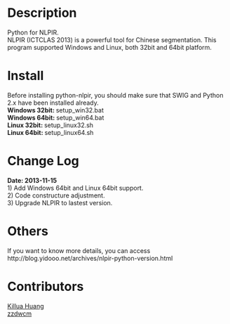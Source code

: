 <h1>Description</h1>
Python for NLPIR. <br/>
NLPIR (ICTCLAS 2013) is a powerful tool for Chinese segmentation. This program supported Windows and Linux, both 32bit and 64bit platform. 

<h1>Install</h1>
Before installing python-nlpir, you should make sure that SWIG and Python 2.x have been installed already.<br/>
<b>Windows 32bit: </b>setup_win32.bat<br/>
<b>Windows 64bit: </b>setup_win64.bat<br/>
<b>Linux 32bit: </b>setup_linux32.sh<br/>
<b>Linux 64bit: </b>setup_linux64.sh<br/>

<h1>Change Log</h1>
<b>Date: 2013-11-15</b><br/>
1) Add Windows 64bit and Linux 64bit support.<br/>
2) Code constructure adjustment.<br/>
3) Upgrade NLPIR to lastest version.<br/>

<h1>Others</h1>
If you want to know more details, you can access http://blog.yidooo.net/archives/nlpir-python-version.html

<h1>Contributors</h1>
<a href="https://github.com/killuahzl">Killua Huang</a><br/>
<a href="https://github.com/zzdwcm">zzdwcm</a>
